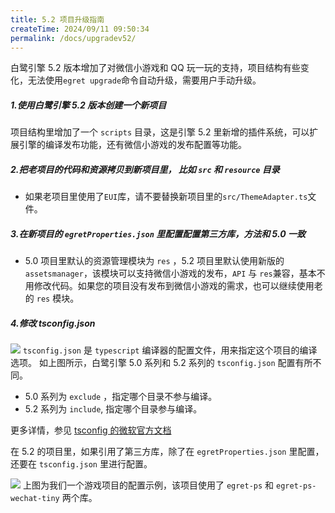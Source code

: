 ```yaml
---
title: 5.2 项目升级指南
createTime: 2024/09/11 09:50:34
permalink: /docs/upgradev52/
---
```

白鹭引擎 5.2 版本增加了对微信小游戏和 QQ 玩一玩的支持，项目结构有些变化，无法使用`egret upgrade`命令自动升级，需要用户手动升级。

##### 1.使用白鹭引擎 5.2 版本创建一个新项目
项目结构里增加了一个 `scripts` 目录，这是引擎 5.2 里新增的插件系统，可以扩展引擎的编译发布功能，还有微信小游戏的发布配置等功能。
##### 2.把老项目的代码和资源拷贝到新项目里， 比如 `src` 和 `resource` 目录
* 如果老项目里使用了`EUI`库，请不要替换新项目里的`src/ThemeAdapter.ts`文件。

##### 3.在新项目的 `egretProperties.json` 里配置配置第三方库，方法和 5.0 一致

* 5.0 项目里默认的资源管理模块为 `res` ，5.2 项目里默认使用新版的 `assetsmanager`，该模块可以支持微信小游戏的发布，`API` 与 `res`兼容，基本不用修改代码。如果您的项目没有发布到微信小游戏的需求，也可以继续使用老的 `res` 模块。

##### 4.修改 tsconfig.json
![](./p1.png)
`tsconfig.json` 是 `typescript` 编译器的配置文件，用来指定这个项目的编译选项。
如上图所示，白鹭引擎 5.0 系列和 5.2 系列的 `tsconfig.json` 配置有所不同。

* 5.0 系列为 `exclude` ，指定哪个目录不参与编译。
* 5.2 系列为 `include`, 指定哪个目录参与编译。

更多详情，参见 [tsconfig 的微软官方文档](https://github.com/Microsoft/TypeScript-Handbook/blob/master/pages/tsconfig.json.md)

在 5.2 的项目里，如果引用了第三方库，除了在 `egretProperties.json` 里配置，还要在 `tsconfig.json` 里进行配置。

![](./p2.png)
上图为我们一个游戏项目的配置示例，该项目使用了 `egret-ps` 和 `egret-ps-wechat-tiny` 两个库。